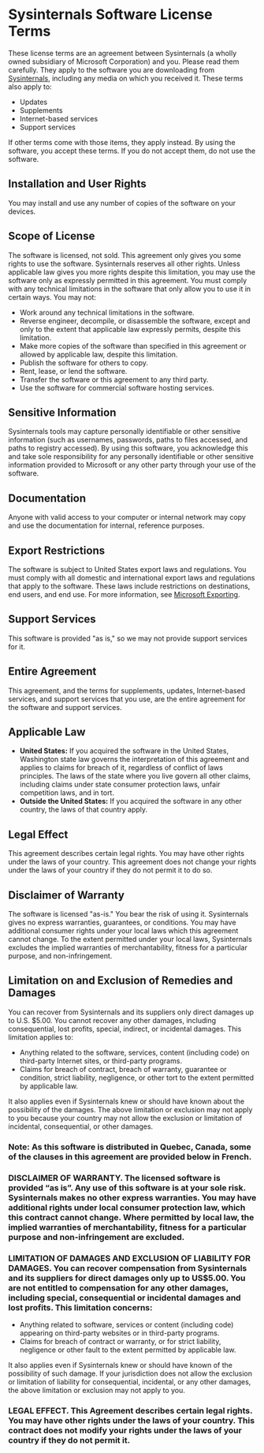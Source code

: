 # Sysinternals Software License Terms

These license terms are an agreement between Sysinternals (a wholly owned subsidiary of Microsoft Corporation) and you. Please read them carefully. They apply to the software you are downloading from [Sysinternals](https://technet.microsoft.com/sysinternals), including any media on which you received it. These terms also apply to:

- Updates
- Supplements
- Internet-based services
- Support services

If other terms come with those items, they apply instead. By using the software, you accept these terms. If you do not accept them, do not use the software.

## Installation and User Rights

You may install and use any number of copies of the software on your devices.

## Scope of License

The software is licensed, not sold. This agreement only gives you some rights to use the software. Sysinternals reserves all other rights. Unless applicable law gives you more rights despite this limitation, you may use the software only as expressly permitted in this agreement. You must comply with any technical limitations in the software that only allow you to use it in certain ways. You may not:

- Work around any technical limitations in the software.
- Reverse engineer, decompile, or disassemble the software, except and only to the extent that applicable law expressly permits, despite this limitation.
- Make more copies of the software than specified in this agreement or allowed by applicable law, despite this limitation.
- Publish the software for others to copy.
- Rent, lease, or lend the software.
- Transfer the software or this agreement to any third party.
- Use the software for commercial software hosting services.

## Sensitive Information

Sysinternals tools may capture personally identifiable or other sensitive information (such as usernames, passwords, paths to files accessed, and paths to registry accessed). By using this software, you acknowledge this and take sole responsibility for any personally identifiable or other sensitive information provided to Microsoft or any other party through your use of the software.

## Documentation

Anyone with valid access to your computer or internal network may copy and use the documentation for internal, reference purposes.

## Export Restrictions

The software is subject to United States export laws and regulations. You must comply with all domestic and international export laws and regulations that apply to the software. These laws include restrictions on destinations, end users, and end use. For more information, see [Microsoft Exporting](https://www.microsoft.com/exporting).

## Support Services

This software is provided "as is," so we may not provide support services for it.

## Entire Agreement

This agreement, and the terms for supplements, updates, Internet-based services, and support services that you use, are the entire agreement for the software and support services.

## Applicable Law

- **United States:** If you acquired the software in the United States, Washington state law governs the interpretation of this agreement and applies to claims for breach of it, regardless of conflict of laws principles. The laws of the state where you live govern all other claims, including claims under state consumer protection laws, unfair competition laws, and in tort.
- **Outside the United States:** If you acquired the software in any other country, the laws of that country apply.

## Legal Effect

This agreement describes certain legal rights. You may have other rights under the laws of your country. This agreement does not change your rights under the laws of your country if they do not permit it to do so.

## Disclaimer of Warranty

The software is licensed "as-is." You bear the risk of using it. Sysinternals gives no express warranties, guarantees, or conditions. You may have additional consumer rights under your local laws which this agreement cannot change. To the extent permitted under your local laws, Sysinternals excludes the implied warranties of merchantability, fitness for a particular purpose, and non-infringement.

## Limitation on and Exclusion of Remedies and Damages

You can recover from Sysinternals and its suppliers only direct damages up to U.S. $5.00. You cannot recover any other damages, including consequential, lost profits, special, indirect, or incidental damages. This limitation applies to:

- Anything related to the software, services, content (including code) on third-party Internet sites, or third-party programs.
- Claims for breach of contract, breach of warranty, guarantee or condition, strict liability, negligence, or other tort to the extent permitted by applicable law.

It also applies even if Sysinternals knew or should have known about the possibility of the damages. The above limitation or exclusion may not apply to you because your country may not allow the exclusion or limitation of incidental, consequential, or other damages.

### Note: As this software is distributed in Quebec, Canada, some of the clauses in this agreement are provided below in French.

### DISCLAIMER OF WARRANTY. The licensed software is provided “as is”. Any use of this software is at your sole risk. Sysinternals makes no other express warranties. You may have additional rights under local consumer protection law, which this contract cannot change. Where permitted by local law, the implied warranties of merchantability, fitness for a particular purpose and non-infringement are excluded.

### LIMITATION OF DAMAGES AND EXCLUSION OF LIABILITY FOR DAMAGES. You can recover compensation from Sysinternals and its suppliers for direct damages only up to US$5.00. You are not entitled to compensation for any other damages, including special, consequential or incidental damages and lost profits. This limitation concerns:

- Anything related to software, services or content (including code) appearing on third-party websites or in third-party programs.
- Claims for breach of contract or warranty, or for strict liability, negligence or other fault to the extent permitted by applicable law.

It also applies even if Sysinternals knew or should have known of the possibility of such damage. If your jurisdiction does not allow the exclusion or limitation of liability for consequential, incidental, or any other damages, the above limitation or exclusion may not apply to you.

### LEGAL EFFECT. This Agreement describes certain legal rights. You may have other rights under the laws of your country. This contract does not modify your rights under the laws of your country if they do not permit it.
